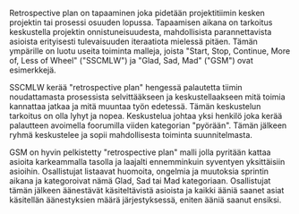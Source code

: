 Retrospective plan on tapaaminen joka pidetään projektitiimin kesken projektin tai prosessi osuuden lopussa. Tapaamisen aikana on tarkoitus keskustella projektin onnistuneisuudesta, mahdollisista parannettavista asioista erityisesti tulevaisuuden iteraatiota mielessä pitäen. Tämän ympärille on luotu useita toiminta malleja, joista "Start, Stop, Continue, More of, Less of Wheel" ("SSCMLW") ja "Glad, Sad, Mad" ("GSM") ovat esimerkkejä.

SSCMLW kerää "retrospective plan" hengessä palautetta tiimin noudattamasta prosessista selvittääkseen ja keskustellaakseen mitä toimia kannattaa jatkaa ja mitä muuntaa työn edetessä. Tämän keskustelun tarkoitus on olla lyhyt ja nopea. Keskustelua johtaa yksi henkilö joka kerää palautteen avoimella foorumilla viiden kategorian "pyörään". Tämän jälkeen ryhmä keskustelee ja sopii mahdollisesta toiminta suunnitelmasta.

GSM on hyvin pelkistetty "retrospective plan" malli jolla pyritään kattaa asioita karkeammalla tasolla ja laajalti ennemminkuin syventyen yksittäisiin asioihin. Osallistujat listaavat huomoita, ongelmia ja muutoksia sprintin aikana ja kategoroivat nämä Glad, Sad tai Mad kategoriaan. Osallistujat tämän jälkeen äänestävät käsiteltävistä asioista ja kaikki ääniä saanet asiat käsitellän äänestyksien määrä järjestyksessä, eniten ääniä saanut ensiksi.
